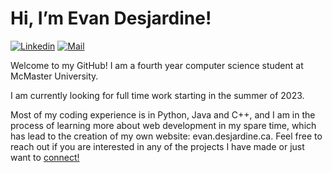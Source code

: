 # Hi, I’m Evan Desjardine!

[![Linkedin](https://img.shields.io/badge/-evandesjardine-0077B5?style=flat-square&logo=Linkedin&logoColor=white&link=https://www.linkedin.com/in/evan-desjardine/)](https://www.linkedin.com/in/evan-desjardine/)
[![Mail](https://img.shields.io/badge/-evan.desjardine-D14836?style=flat-square&logo=Gmail&logoColor=white&link=mailto:evan.desjardine@gmail.com)](mailto:evan.desjardine@gmail.com)

Welcome to my GitHub! I am a fourth year computer science student at McMaster University.

I am currently looking for full time work starting in the summer of 2023.

Most of my coding experience is in Python, Java and C++, and I am in the process of learning more about web development in my spare time, which has lead to the creation of my own website: evan.desjardine.ca. Feel free to reach out if you are interested in any of the projects I have made or just want to <a href="https://www.linkedin.com/in/evan-desjardine" target="_blank">connect!</a></p>
